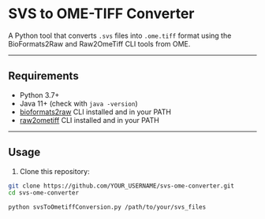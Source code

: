 # SVS to OME-TIFF Converter

A Python tool that converts `.svs` files into `.ome.tiff` format using the BioFormats2Raw and Raw2OmeTiff CLI tools from OME.

---

## Requirements

- Python 3.7+
- Java 11+ (check with `java -version`)
- [bioformats2raw](https://github.com/glencoesoftware/bioformats2raw/releases) CLI installed and in your PATH
- [raw2ometiff](https://github.com/glencoesoftware/raw2ometiff/releases) CLI installed and in your PATH

---

## Usage

1. Clone this repository:

```bash
git clone https://github.com/YOUR_USERNAME/svs-ome-converter.git
cd svs-ome-converter

python svsToOmetiffConversion.py /path/to/your/svs_files

